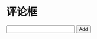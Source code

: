 # 评论框
<!DOCTYPE html>
<html>
    <head>
        <meta charset="utf-8">
        <title>新的功能</title>
        <style>
        .done {
            color: gray;
            text-decoration: line-through;
        }
        </style>
    </head>
    <body>
        <div class="todo-form">
            <input id = "id-input-todo">
            <button id = "id-button-add">Add</button>
        </div>
        <div id ="todo-div-container">
            <!-- <div class="todo-cell done">
                <button class="todo-done">完成</button>
                <button class="todo-delete">删除</button>
                <span contenteditable="true">11</span>
            </div> -->
        </div>
    </body>
</html>
<script>
// 创建一个数组用来保存localStorage中的数据
var yyear = []
// 先解析
yyear = JSON.parse(localStorage.years)
var datefunction = function() {
        var date = new Date();
        var year =  date.getFullYear()
        var month = date.getMonth() + 1
        var day = date.getDate()
        var hours = date.getHours()
        var minutes = date.getMinutes()
        var Y_m_d = `${year}/${month}/${day} ${hours}:${minutes}`
        // 日期对象的一个储存
        yyear.push(Y_m_d)
        // 存储在localStorage.years 中
        localStorage.years = JSON.stringify(yyear)
        // 然后解析

        console.log(localStorage.years)
}
datefunction()


    var log = function() {
        console.log.apply(console, arguments)
    }
    var insertTodo = function(todo) {
        var todoContainer = e('#todo-div-container')
        var t = templateTodo(todo)
        todoContainer.insertAdjacentHTML("beforeend", t)
    }
    var e = function(selector) {
        return document.querySelector(selector)
    }
    // var templateTodo = function(todo) {
    //     var t = `
    //         <div class='todo-cell'>
    //             <button class='todo-done'>完成</button>
    //             <button class='todo-delete'>删除</button>
    //             <span contenteditable='true'>${todo}</span>
    //         </div>
    //     `
    //     return t
    // }
    // var todos = []
    // todos = JSON.parse(localStorage.simpletodos)
    // for(var i = 0; i < todos.length; i++) {
    //     var t = todos[i]
    //     insertTodo(t)
    var todos = []
    var loadTodos = function() {
        // var todos = []
        todos = JSON.parse(localStorage.simpletodos)
        for(var i = 0; i < todos.length; i++) {
            var t = todos[i]
            insertTodo(t)
        }
    }
     //
    // var insertTodo = function(todo) {
    //     var todoContainer = e('#todo-div-container')
    //     var t = templateTodo(todo)
    //     todoContainer.insertAdjacentHTML("beforeend", t)
    // }
    // var e = function(selector) {
    //     return document.querySelector(selector)
    // }

    var addButton = e('#id-button-add')
    addButton.addEventListener("click", function(event){
        var todoInput = e("#id-input-todo")
        var todo = todoInput.value
        // var todoContainer = e('#todo-div-container')
        // var t = templateTodo(todo)
        // todoContainer.insertAdjacentHTML("beforeend", t)
        insertTodo(todo)
        todos.push(todo)
        localStorage.simpletodos = JSON.stringify(todos)
        // e("#id-div-todo-container").innerHTML = ""


    })
    var templateTodo = function(todo) {
        var t = `
            <div class='todo-cell'>
                <button class='todo-done'>完成</button>
                <button class='todo-delete'>删除</button>
                <span contenteditable='true'>${todo}</span>

            </div>
        `
        return t
    }
    var todoContainer = e('#todo-div-container')
    todoContainer.addEventListener("click", function (event) {
        //  log('container click', event, event.target)
        var target = event.target
        if(target.classList.contains("todo-done")) {
            // log("done")
            var todoDiv = target.parentElement
            toggleClass(todoDiv, 'done')
        } else if (target.classList.contains("todo-delete")) {



            var button = event.target
            log("button是什么",button)
            var cell = button.parentElement
            log("cell是什么", cell)
            var cells = cell.parentElement.children
            log("cells是什么", cells)
            var index = 0
            for(var i = 0; i < cells.length; i++) {
                var c = cells[i]
                if(c == cell) {
                    index = i
                    break
                }
            }
            // log("xiabiao", index)

            todos.splice(index, 1)
            localStorage.simpletodos = JSON.stringify(todos)
            var todoDiv = target.parentElement
            todoDiv.remove()
        }
    })

    var toggleClass = function(element, className) {
        if(element.classList.contains(className)) {
            element.classList.remove(className)
        } else {
            element.classList.add(className)
        }
    }
loadTodos()
</script>
